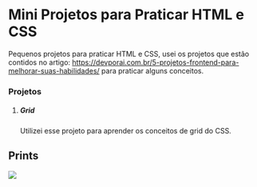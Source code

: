 <h1>Mini Projetos para Praticar HTML e CSS</h1>

  

Pequenos projetos para praticar HTML e CSS, usei os projetos que estão contidos no artigo: https://devporai.com.br/5-projetos-frontend-para-melhorar-suas-habilidades/ para praticar alguns conceitos.

<h3>Projetos </h3>

<ol>
    <li>
        <h5>
            Grid
        </h5>
        <p>
            Utilizei esse projeto para aprender os conceitos de grid do CSS.
        </p>
    </li>
</ol>



<h2> Prints</h2>

 ![](C:\workspace\mini-projetos-front-end\grid\print1.PNG)



​    





